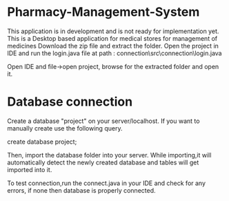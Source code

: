# Pharmacy-Management-System
This application is in development and is not ready for implementation yet.
This is a Desktop based application for medical stores for management of medicines
Download the zip file and extract the folder.
Open the project in IDE and run the login.java file at path : connection\src\connection\login.java  

Open IDE and file->open project, browse for the extracted folder and open it.

# Database connection

Create a database "project" on your server/localhost.
If you want to manually create use the following query.

create database project;

Then, import the database folder into your server.
While importing,it will automatically detect the newly created database and tables will get imported into it.

To test connection,run the connect.java in your IDE and check for any errors, if none then database is properly connected.

